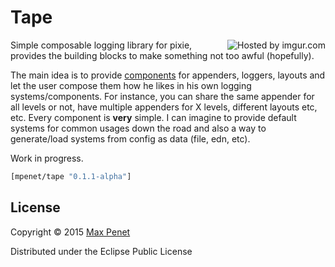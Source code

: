 # Tape

<img src="http://i.imgur.com/yNrbl1D.png" title="Hosted by imgur.com" align="right"/>

Simple composable logging library for pixie, provides the building
blocks to make something not too awful (hopefully).

The main idea is to provide
[components](https://github.com/qbits/component) for appenders,
loggers, layouts and let the user compose them how he likes in his own
logging systems/components. For instance, you can share the same
appender for all levels or not, have multiple appenders for X levels,
different layouts etc, etc. Every component is **very** simple. I can
imagine to provide default systems for common usages down the road and
also a way to generate/load systems from config as data (file, edn,
etc).

Work in progress.

<!-- ## Installation -->

<!-- With [dust](https://github.com/pixie-lang/dust), add the following to -->
<!-- your project.edn `:dependencies`: -->

```clojure
[mpenet/tape "0.1.1-alpha"]
```

## License

Copyright © 2015 [Max Penet](https://twitter.com/mpenet)

Distributed under the Eclipse Public License
